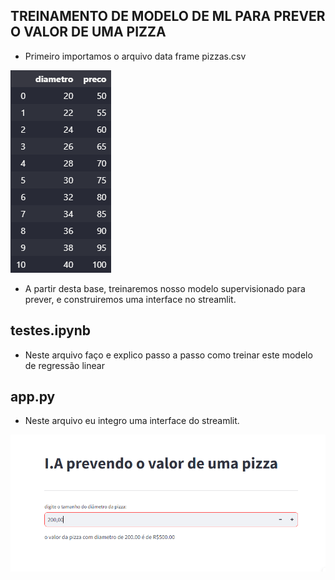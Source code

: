 ## TREINAMENTO DE MODELO DE ML PARA PREVER O VALOR DE UMA PIZZA

- Primeiro importamos o arquivo data frame pizzas.csv

![alt text](image.png)

- A partir desta base, treinaremos nosso modelo supervisionado para prever, e construiremos uma interface no streamlit.

## testes.ipynb

- Neste arquivo faço e explico passo a passo como treinar este modelo de regressão linear

## app.py

- Neste arquivo eu integro uma interface do streamlit.

![alt text](image-1.png)